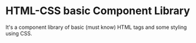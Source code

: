 # HTML-CSS basic Component Library
It's a component library of basic (must know) HTML tags and some styling using CSS.
